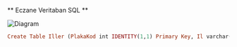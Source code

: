 ** Eczane Veritaban SQL **


![Diagram](https://user-images.githubusercontent.com/116449607/199587416-aff0c96c-5edc-4db0-a6e6-95babbd79c89.png)

```ruby
Create Table Iller (PlakaKod int IDENTITY(1,1) Primary Key, Il varchar(100))
```
